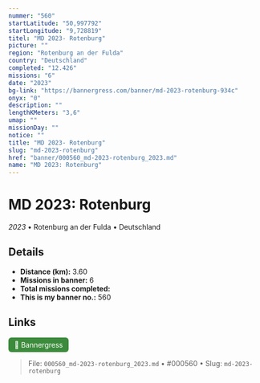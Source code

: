 ```yaml
---
nummer: "560"
startLatitude: "50,997792"
startLongitude: "9,728819"
titel: "MD 2023- Rotenburg"
picture: ""
region: "Rotenburg an der Fulda"
country: "Deutschland"
completed: "12.426"
missions: "6"
date: "2023"
bg-link: "https://bannergress.com/banner/md-2023-rotenburg-934c"
onyx: "0"
description: ""
lengthKMeters: "3,6"
umap: ""
missionDay: ""
notice: ""
title: "MD 2023- Rotenburg"
slug: "md-2023-rotenburg"
href: "banner/000560_md-2023-rotenburg_2023.md"
name: "MD 2023: Rotenburg"
---
```

# MD 2023: Rotenburg

*2023* • Rotenburg an der Fulda • Deutschland





## Details
- **Distance (km):** 3.60
- **Missions in banner:** 6
- **Total missions completed:** 
- **This is my banner no.:** 560





## Links
<a href="https://bannergress.com/banner/md-2023-rotenburg-934c" target="_blank" style="display:inline-block;margin-right:8px;padding:6px 12px;background:#3c8b3c;color:#fff;text-decoration:none;border-radius:6px;">🔗 Bannergress</a>



> File: `000560_md-2023-rotenburg_2023.md` • #000560 • Slug: `md-2023-rotenburg`
